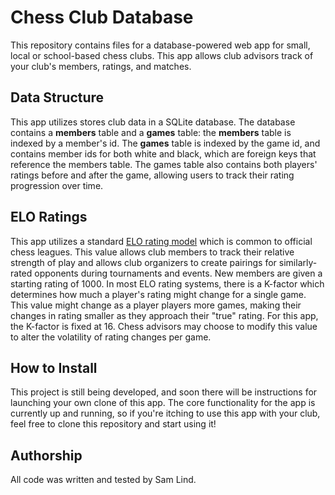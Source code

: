 # Chess Club Database
This repository contains files for a database-powered web app for small, local or school-based chess clubs.  This app allows club advisors track of your club's members, ratings, and matches.

## Data Structure
This app utilizes stores club data in a SQLite database.  The database contains a **members** table and a **games** table: the **members** table is indexed by a member's id.  The **games** table is indexed by the game id, and contains member ids for both white and black, which are foreign keys that reference the members table.  The games table also contains both players' ratings before and after the game, allowing users to track their rating progression over time.

## ELO Ratings
This app utilizes a standard [ELO rating model](https://en.wikipedia.org/wiki/Elo_rating_system) which is common to official chess leagues.  This value allows club members to track their relative strength of play and allows club organizers to create pairings for similarly-rated opponents during tournaments and events.  New members are given a starting rating of 1000.  In most ELO rating systems, there is a K-factor which determines how much a player's rating might change for a single game.  This value might change as a player players more games, making their changes in rating smaller as they approach their "true" rating.  For this app, the K-factor is fixed at 16.  Chess advisors may choose to modify this value to alter the volatility of rating changes per game.

## How to Install
This project is still being developed, and soon there will be instructions for launching your own clone of this app.  The core functionality for the app is currently up and running, so if you're itching to use this app with your club, feel free to clone this repository and start using it!

## Authorship
All code was written and tested by Sam Lind.
